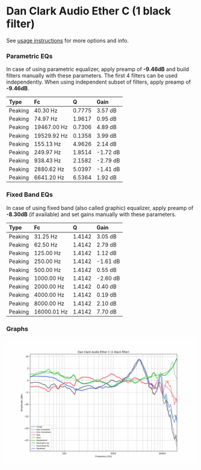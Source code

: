 # Dan Clark Audio Ether C (1 black filter)
See [usage instructions](https://github.com/jaakkopasanen/AutoEq#usage) for more options and info.

### Parametric EQs
In case of using parametric equalizer, apply preamp of **-9.46dB** and build filters manually
with these parameters. The first 4 filters can be used independently.
When using independent subset of filters, apply preamp of **-9.46dB**.

| Type    | Fc          |      Q | Gain     |
|:--------|:------------|:-------|:---------|
| Peaking | 40.30 Hz    | 0.7775 | 3.57 dB  |
| Peaking | 74.97 Hz    | 1.9617 | 0.95 dB  |
| Peaking | 19467.00 Hz | 0.7306 | 4.89 dB  |
| Peaking | 19529.92 Hz | 0.1358 | 3.99 dB  |
| Peaking | 155.13 Hz   | 4.9626 | 2.14 dB  |
| Peaking | 249.97 Hz   | 1.8514 | -1.72 dB |
| Peaking | 938.43 Hz   | 2.1582 | -2.79 dB |
| Peaking | 2880.62 Hz  | 5.0397 | -1.41 dB |
| Peaking | 6641.20 Hz  | 6.5364 | 1.92 dB  |

### Fixed Band EQs
In case of using fixed band (also called graphic) equalizer, apply preamp of **-8.30dB**
(if available) and set gains manually with these parameters.

| Type    | Fc          |      Q | Gain     |
|:--------|:------------|:-------|:---------|
| Peaking | 31.25 Hz    | 1.4142 | 3.05 dB  |
| Peaking | 62.50 Hz    | 1.4142 | 2.79 dB  |
| Peaking | 125.00 Hz   | 1.4142 | 1.12 dB  |
| Peaking | 250.00 Hz   | 1.4142 | -1.61 dB |
| Peaking | 500.00 Hz   | 1.4142 | 0.55 dB  |
| Peaking | 1000.00 Hz  | 1.4142 | -2.60 dB |
| Peaking | 2000.00 Hz  | 1.4142 | 0.40 dB  |
| Peaking | 4000.00 Hz  | 1.4142 | 0.19 dB  |
| Peaking | 8000.00 Hz  | 1.4142 | 2.10 dB  |
| Peaking | 16000.01 Hz | 1.4142 | 7.70 dB  |

### Graphs
![](./Dan%20Clark%20Audio%20Ether%20C%20(1%20black%20filter).png)